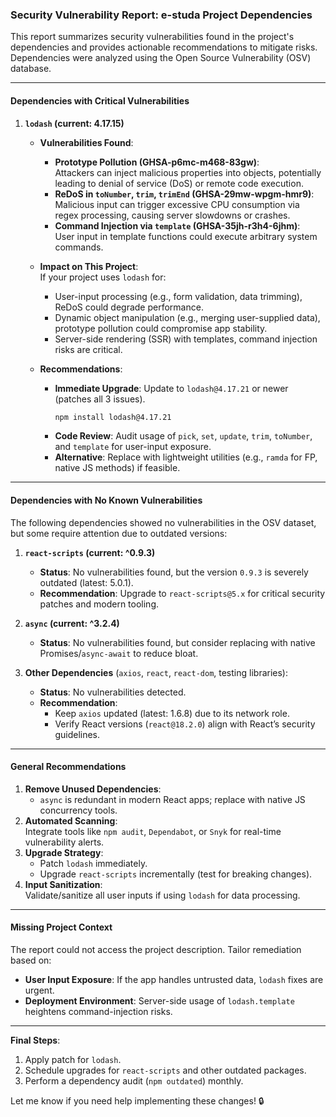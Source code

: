 

### Security Vulnerability Report: e-studa Project Dependencies  

This report summarizes security vulnerabilities found in the project's dependencies and provides actionable recommendations to mitigate risks. Dependencies were analyzed using the Open Source Vulnerability (OSV) database.

---

#### **Dependencies with Critical Vulnerabilities**  

1. **`lodash` (current: 4.17.15)**  
   - **Vulnerabilities Found**:  
      - **Prototype Pollution (GHSA-p6mc-m468-83gw)**:  
        Attackers can inject malicious properties into objects, potentially leading to denial of service (DoS) or remote code execution.  
      - **ReDoS in `toNumber`, `trim`, `trimEnd` (GHSA-29mw-wpgm-hmr9)**:  
        Malicious input can trigger excessive CPU consumption via regex processing, causing server slowdowns or crashes.  
      - **Command Injection via `template` (GHSA-35jh-r3h4-6jhm)**:  
        User input in template functions could execute arbitrary system commands.  

   - **Impact on This Project**:  
     If your project uses `lodash` for:  
     - User-input processing (e.g., form validation, data trimming), ReDoS could degrade performance.  
     - Dynamic object manipulation (e.g., merging user-supplied data), prototype pollution could compromise app stability.  
     - Server-side rendering (SSR) with templates, command injection risks are critical.  

   - **Recommendations**:  
     - **Immediate Upgrade**: Update to `lodash@4.17.21` or newer (patches all 3 issues).  
       ```bash
       npm install lodash@4.17.21
       ```  
     - **Code Review**: Audit usage of `pick`, `set`, `update`, `trim`, `toNumber`, and `template` for user-input exposure.  
     - **Alternative**: Replace with lightweight utilities (e.g., `ramda` for FP, native JS methods) if feasible.  

---

#### **Dependencies with No Known Vulnerabilities**  
The following dependencies showed no vulnerabilities in the OSV dataset, but some require attention due to outdated versions:  

1. **`react-scripts` (current: ^0.9.3)**  
   - **Status**: No vulnerabilities found, but the version `0.9.3` is severely outdated (latest: 5.0.1).  
   - **Recommendation**: Upgrade to `react-scripts@5.x` for critical security patches and modern tooling.  

2. **`async` (current: ^3.2.4)**  
   - **Status**: No vulnerabilities found, but consider replacing with native Promises/`async-await` to reduce bloat.  

3. **Other Dependencies** (`axios`, `react`, `react-dom`, testing libraries):  
   - **Status**: No vulnerabilities detected.  
   - **Recommendation**:  
     - Keep `axios` updated (latest: 1.6.8) due to its network role.  
     - Verify React versions (`react@18.2.0`) align with React’s security guidelines.  

---

#### **General Recommendations**  
1. **Remove Unused Dependencies**:  
   - `async` is redundant in modern React apps; replace with native JS concurrency tools.  
2. **Automated Scanning**:  
   Integrate tools like `npm audit`, `Dependabot`, or `Snyk` for real-time vulnerability alerts.  
3. **Upgrade Strategy**:  
   - Patch `lodash` immediately.  
   - Upgrade `react-scripts` incrementally (test for breaking changes).  
4. **Input Sanitization**:  
   Validate/sanitize all user inputs if using `lodash` for data processing.  

---

#### **Missing Project Context**  
The report could not access the project description. Tailor remediation based on:  
- **User Input Exposure**: If the app handles untrusted data, `lodash` fixes are urgent.  
- **Deployment Environment**: Server-side usage of `lodash.template` heightens command-injection risks.  

--- 

**Final Steps**:  
1. Apply patch for `lodash`.  
2. Schedule upgrades for `react-scripts` and other outdated packages.  
3. Perform a dependency audit (`npm outdated`) monthly.  

Let me know if you need help implementing these changes! 🔒